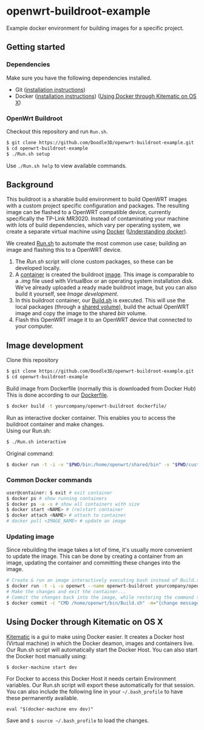 # openwrt-buildroot-example
Example docker environment for building images for a specific project.

## Getting started

### Dependencies
Make sure you have the following dependencies installed.
- Git ([installation instructions](https://git-scm.com/book/en/v2/Getting-Started-Installing-Git))
- Docker ([installation instructions](https://docs.docker.com/installation/)) ([Using Docker through Kitematic on OS X](https://github.com/Doodle3D/openwrt-buildroot/blob/master/README.md#using-docker-through-kitematic-on-os-x))

### OpenWrt Buildroot
Checkout this repository and run `Run.sh`.
```bash
$ git clone https://github.com/Doodle3D/openwrt-buildroot-example.git
$ cd openwrt-buildroot-example
$ ./Run.sh setup
```
Use `./Run.sh help` to view available commands.

## Background
This buildroot is a sharable build environment to build OpenWRT images with a custom project specific configuration and packages. The resulting image can be flashed to a OpenWRT compatible device, currently specifically the TP-Link MR3020.
Instead of contaminating your machine with lots of build dependencies, which vary per operating system, we create a separate virtual machine using [Docker](http://docker.com/) ([Understanding docker](http://docs.docker.com/introduction/understanding-docker/)).

We created [Run.sh](https://github.com/Doodle3D/openwrt-buildroot/blob/master/Run.sh) to automate the most common use case; building an image and flashing this to a OpenWRT device.

1. The *Run.sh* script will clone custom packages, so these can be developed locally.
2. A [container](http://docs.docker.com/introduction/understanding-docker/#docker-containers) is created the buildroot [image](http://docs.docker.com/introduction/understanding-docker/#docker-images). This image is comparable to a *.img* file used with VirtualBox or an operating system installation disk. We've already uploaded a ready made buildroot image, but you can also build it yourself, see *Image development*.
3. In this buildroot container, our [Build.sh](https://github.com/Doodle3D/openwrt-buildroot/blob/master/Build.sh) is executed. This will use the local packages (through a [shared volume](http://docs.docker.com/userguide/dockervolumes/#data-volumes)), build the actual OpenWRT image and copy the image to the shared *bin* volume.
4. Flash this OpenWRT image it to an OpenWRT device that connected to your computer.

## Image development
Clone this repository
```bash
$ git clone https://github.com/Doodle3D/openwrt-buildroot-example.git
$ cd openwrt-buildroot-example
```
Build image from Dockerfile (normally this is downloaded from Docker Hub)
This is done according to our [Dockerfile](https://github.com/Doodle3D/openwrt-buildroot/blob/master/Dockerfile).
```bash
$ docker build -t yourcompany/openwrt-buildroot dockerfile/
```
Run as interactive docker container.
This enables you to access the buildroot container and make changes. <br/>
Using our Run.sh:
``` bash
$ ./Run.sh interactive
```
Original command:
``` bash
$ docker run -t -i -v "$PWD/bin:/home/openwrt/shared/bin" -v "$PWD/customfeeds:/home/openwrt/shared/customfeeds" -u openwrt --name buildroot yourcompany/openwrt-buildroot bash
```
### Common Docker commands
``` bash
user@container: $ exit # exit container
$ docker ps # show running containers
$ docker ps -a -s # show all containers with size
$ docker start <NAME> # (re)start container
$ docker attach <NAME> # attach to container
# docker pull <IMAGE_NAME> # update an image
```
### Updating image
Since rebuilding the image takes a lot of time, it's usually more convenient to update the image. This can be done by creating a container from an image, updating the container and committing these changes into the image.
``` bash
# Create & run an image interactively executing bash instead of Build.sh
$ docker run -t -i -u openwrt --name openwrt-buildroot yourcompany/openwrt-buildroot bash
# Make the changes and exit the container...
# Commit the changes back into the image, while restoring the command to Build.sh. You can specify what's changed with a message using the -m flag.
$ docker commit -c "CMD /home/openwrt/bin/Build.sh" -m="{change message}" openwrt-buildroot yourcompany/openwrt-buildroot
```

## Using Docker through Kitematic on OS X
[Kitematic](http://kitematic.com/) is a gui to make using Docker easier. It creates a Docker host (Virtual machine) in which the Docker deamon, images and containers live.
Our Run.sh script will automatically start the Docker Host. You can also start the Docker host manually using:
```
$ docker-machine start dev
```
For Docker to access this Docker Host it needs certain Environment variables. Our Run.sh script will export these automatically for that session. You can also include the following line in your `~/.bash_profile` to have these permanently available.
```
eval "$(docker-machine env dev)"
```
Save and `$ source ~/.bash_profile` to load the changes.
